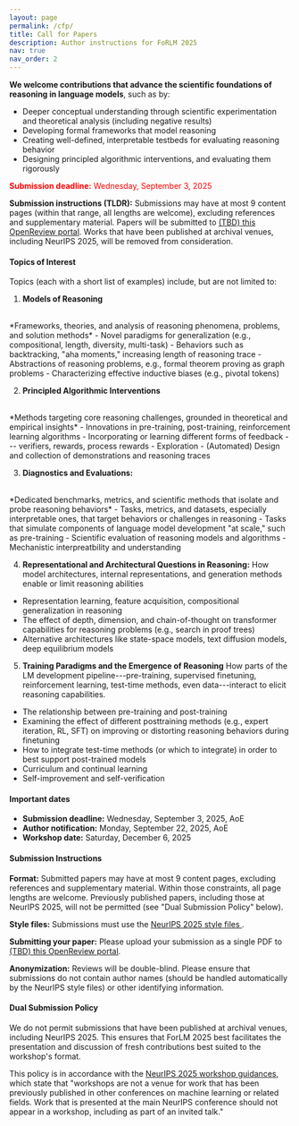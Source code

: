 ```yaml
---
layout: page
permalink: /cfp/
title: Call for Papers
description: Author instructions for FoRLM 2025
nav: true
nav_order: 2
---
```


**We welcome contributions that advance the scientific foundations of reasoning in language models**, such as by:
- Deeper conceptual understanding through scientific experimentation and theoretical analysis (including negative results)
- Developing formal frameworks that model reasoning
- Creating well-defined, interpretable testbeds for evaluating reasoning behavior
- Designing principled algorithmic interventions, and evaluating them rigorously

<span style="color:red">**Submission deadline:** Wednesday, September 3, 2025</span>

**Submission instructions (TLDR):** Submissions may have at most 9 content pages (within that range, all lengths are welcome), excluding references and supplementary material.
Papers will be submitted to <a href="https://openreview.net/">(TBD) this OpenReview portal</a>.
Works that have been published at archival venues, including NeurIPS 2025, will be removed from consideration.


#### Topics of Interest

Topics (each with a short list of examples) include, but are not limited to:

1. **Models of Reasoning**
<br>
*Frameworks, theories, and analysis of reasoning phenomena, problems, and solution methods*
  - Novel paradigms for generalization (e.g., compositional, length, diversity, multi-task)
  - Behaviors such as backtracking, "aha moments," increasing length of reasoning trace
  - Abstractions of reasoning problems, e.g., formal theorem proving as graph problems
  - Characterizing effective inductive biases (e.g., pivotal tokens)

2. **Principled Algorithmic Interventions**
<br>
*Methods targeting core reasoning challenges, grounded in theoretical and empirical insights*
  - Innovations in pre-training, post-training, reinforcement learning algorithms
  - Incorporating or learning different forms of feedback --- verifiers, rewards, process rewards
  - Exploration
  - (Automated) Design and collection of demonstrations and reasoning traces

3. **Diagnostics and Evaluations:**
<br>
*Dedicated benchmarks, metrics, and scientific methods that isolate and probe reasoning behaviors*
  - Tasks, metrics, and datasets, especially interpretable ones, that target behaviors or challenges in reasoning
  - Tasks that simulate components of language model development "at scale," such as pre-training
  - Scientific evaluation of reasoning models and algorithms
  - Mechanistic interpreatbility and understanding

4. **Representational and Architectural Questions in Reasoning:** How model architectures, internal representations, and generation methods enable or limit reasoning abilities
  - Representation learning, feature acquisition, compositional generalization in reasoning
  - The effect of depth, dimension, and chain-of-thought on transformer capabilities for reasoning problems (e.g., search in proof trees)
  - Alternative architectures like state-space models, text diffusion models, deep equilibrium models


5. **Training Paradigms and the Emergence of Reasoning** How parts of the LM development pipeline---pre-training, supervised finetuning, reinforcement learning, test-time methods, even data---interact to elicit reasoning capabilities.
  - The relationship between pre-training and post-training
  - Examining the effect of different posttraining methods (e.g., expert iteration, RL, SFT) on improving or distorting reasoning behaviors during finetuning
  - How to integrate test-time methods (or which to integrate) in order to best support post-trained models
  - Curriculum and continual learning
  - Self-improvement and self-verification

#### Important dates

- **Submission deadline:** Wednesday, September 3, 2025, AoE
- **Author notification:** Monday, September 22, 2025, AoE
- **Workshop date:** Saturday, December 6, 2025


#### Submission Instructions

**Format:** Submitted papers may have at most 9 content pages, excluding references and supplementary material.
Within those constraints, all page lengths are welcome.
Previously published papers, including those at NeurIPS 2025, will not be permitted (see "Dual Submission Policy" below).

**Style files:** Submissions must use the <a href="https://media.neurips.cc/Conferences/NeurIPS2025/Styles.zip"> NeurIPS 2025 style files </a>.

**Submitting your paper:** Please upload your submission as a single PDF to <a href="https://openreview.net/">(TBD) this OpenReview portal</a>. 

**Anonymization:** Reviews will be double-blind. Please ensure that submissions do not contain author names (should be handled automatically by the NeurIPS style files) or other identifying information.

#### Dual Submission Policy

We do not permit submissions that have been published at archival venues, including NeurIPS 2025.
This ensures that ForLM 2025 best facilitates the presentation and discussion of fresh contributions best suited to the workshop's format.

This policy is in accordance with the
<a href="https://neurips.cc/Conferences/2025/CallForWorkshopsGuidance">NeurIPS 2025 workshop guidances</a>, which state that "workshops are not a venue for work that has been previously published in other conferences on machine learning or related fields. Work that is presented at the main NeurIPS conference should not appear in a workshop, including as part of an invited talk."

